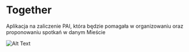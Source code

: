 # Together
Aplikacja na zaliczenie PAI, która będzie pomagała w organizowaniu oraz proponowaniu spotkań w danym Mieście

![Alt Text](https://media.giphy.com/media/3oFzlZ8MNILKmWApsk/giphy.gif)
